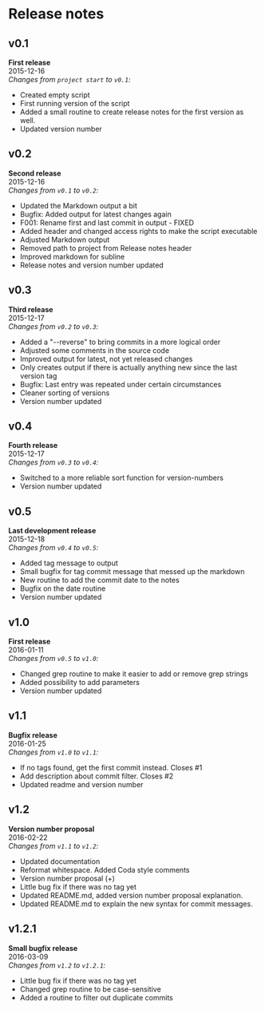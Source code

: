 # Release notes
## v0.1
**First release**  
2015-12-16  
*Changes from `project start` to `v0.1`:*

* Created empty script
* First running version of the script
* Added a small routine to create release notes for the first version as well.
* Updated version number

## v0.2
**Second release**  
2015-12-16  
*Changes from `v0.1` to `v0.2`:*

* Updated the Markdown output a bit
* Bugfix: Added output for latest changes again
* F001: Rename first and last commit in output - FIXED
* Added header and changed access rights to make the script executable
* Adjusted Markdown output
* Removed path to project from Release notes header
* Improved markdown for subline
* Release notes and version number updated

## v0.3
**Third release**  
2015-12-17  
*Changes from `v0.2` to `v0.3`:*

* Added a "--reverse"  to bring commits in a more logical order
* Adjusted some comments in the source code
* Improved output for latest, not yet released changes
* Only creates output if there is actually anything new since the last version tag
* Bugfix: Last entry was repeated under certain circumstances
* Cleaner sorting of versions
* Version number updated

## v0.4
**Fourth release**  
2015-12-17  
*Changes from `v0.3` to `v0.4`:*

* Switched to a more reliable sort function for version-numbers
* Version number updated

## v0.5
**Last development release**  
2015-12-18  
*Changes from `v0.4` to `v0.5`:*

* Added tag message to output
* Small bugfix for tag commit message that messed up the markdown
* New routine to add the commit date to the notes
* Bugfix on the date routine
* Version number updated

## v1.0
**First release**  
2016-01-11  
*Changes from `v0.5` to `v1.0`:*

* Changed grep routine to make it easier to add or remove grep strings
* Added possibility to add parameters
* Version number updated

## v1.1
**Bugfix release**  
2016-01-25  
*Changes from `v1.0` to `v1.1`:*

* If no tags found, get the first commit instead. Closes #1
* Add description about commit filter. Closes #2
* Updated readme and version number

## v1.2
**Version number proposal**  
2016-02-22  
*Changes from `v1.1` to `v1.2`:*

* Updated documentation
* Reformat whitespace. Added Coda style comments
* Version number proposal (+)
* Little bug fix if there was no tag yet
* Updated README.md, added version number proposal explanation.
* Updated README.md to explain the new syntax for commit messages.

## v1.2.1
**Small bugfix release**  
2016-03-09  
*Changes from `v1.2` to `v1.2.1`:*

* Little bug fix if there was no tag yet
* Changed grep routine to be case-sensitive
* Added a routine to filter out duplicate commits
